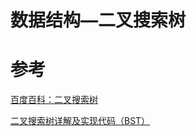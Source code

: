 # 数据结构—二叉搜索树







# 参考

[百度百科：二叉搜索树](https://baike.baidu.com/item/%E4%BA%8C%E5%8F%89%E6%90%9C%E7%B4%A2%E6%A0%91/7077855)

[二叉搜索树详解及实现代码（BST）](https://blog.csdn.net/a1414345/article/details/70186719)

